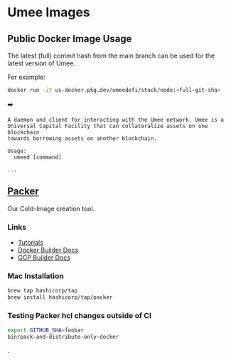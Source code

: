 # Umee Images

## Public Docker Image Usage

The latest (full) commit hash from the main branch can be used for the latest version of Umee.

For example:
```bash
docker run -it us-docker.pkg.dev/umeedefi/stack/node:<full-git-sha>
```

➡️

```text
A daemon and client for interacting with the Umee network. Umee is a
Universal Capital Facility that can collateralize assets on one blockchain
towards borrowing assets on another blockchain.

Usage:
  umeed [command]

...
```


## [Packer](https://www.packer.io)

Our Cold-Image creation tool.

### Links
* [Tutorials](https://learn.hashicorp.com/packer)
* [Docker Builder Docs](https://www.packer.io/plugins/builders/docker)
* [GCP Builder Docs](https://www.packer.io/plugins/builders/googlecompute)

### Mac Installation

```bash
brew tap hashicorp/tap
brew install hashicorp/tap/packer
```

### Testing Packer hcl changes outside of CI
```bash
export GITHUB_SHA=foobar
bin/pack-and-distribute-only-docker
```

.